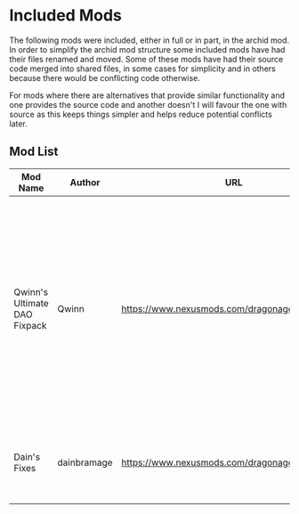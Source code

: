 # Included Mods
The following mods were included, either in full or in part, in the archid mod. In order to simplify the archid mod structure some included mods have had their files renamed and moved. Some of these mods have had their source code merged into shared files, in some cases for simplicity and in others because there would be conflicting code otherwise.

For mods where there are alternatives that provide similar functionality and one provides the source code and another doesn't I will favour the one with source as this keeps things simpler and helps reduce potential conflicts later.

## Mod List

| Mod Name | Author | URL | Comment |
| --- | --- | --- | --- |
| Qwinn's Ultimate DAO Fixpack | Qwinn | https://www.nexusmods.com/dragonage/mods/4689 | This fixpack attempts to address ALL dialogue, quest, scripting, plot, and most item bugs in the base game of Dragon Age: Origins. It also restores much previously inaccessible content. |
| Dain's Fixes | dainbramage | https://www.nexusmods.com/dragonage/mods/4384 | A collection of gameplay fixes, tweaks and quality of life changes. |
